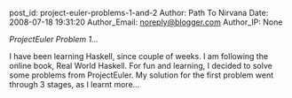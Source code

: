 post_id: project-euler-problems-1-and-2
Author: Path To Nirvana
Date: 2008-07-18 19:31:20
Author_Email: noreply@blogger.com
Author_IP: None

*ProjectEuler Problem 1...*

I have been learning Haskell, since couple of weeks. I am following the online
book, Real World Haskell. For fun and learning, I decided to solve some
problems from ProjectEuler. My solution for the first problem went through 3
stages, as I learnt more...
